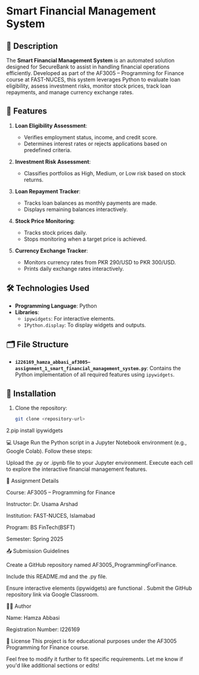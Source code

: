 # Smart Financial Management System

## 📖 Description
The **Smart Financial Management System** is an automated solution designed for SecureBank to assist in handling financial operations efficiently. Developed as part of the AF3005 – Programming for Finance course at FAST-NUCES, this system leverages Python to evaluate loan eligibility, assess investment risks, monitor stock prices, track loan repayments, and manage currency exchange rates.

## 🚀 Features
1. **Loan Eligibility Assessment**:
   - Verifies employment status, income, and credit score.
   - Determines interest rates or rejects applications based on predefined criteria.

2. **Investment Risk Assessment**:
   - Classifies portfolios as High, Medium, or Low risk based on stock returns.

3. **Loan Repayment Tracker**:
   - Tracks loan balances as monthly payments are made.
   - Displays remaining balances interactively.

4. **Stock Price Monitoring**:
   - Tracks stock prices daily.
   - Stops monitoring when a target price is achieved.

5. **Currency Exchange Tracker**:
   - Monitors currency rates from PKR 290/USD to PKR 300/USD.
   - Prints daily exchange rates interactively.

## 🛠️ Technologies Used
- **Programming Language**: Python
- **Libraries**: 
  - `ipywidgets`: For interactive elements.
  - `IPython.display`: To display widgets and outputs.

## 🗂️ File Structure
- **`i226169_hamza_abbasi_af3005–assignment_1_smart_financial_management_system.py`**:
  Contains the Python implementation of all required features using `ipywidgets`.

## 📝 Installation
1. Clone the repository:
   ```bash
   git clone <repository-url>
2.pip install ipywidgets

💻 Usage
Run the Python script in a Jupyter Notebook environment (e.g., Google Colab). Follow these steps:

Upload the .py or .ipynb file to your Jupyter environment.
Execute each cell to explore the interactive financial management features.

🎯 Assignment Details

Course: AF3005 – Programming for Finance

Instructor: Dr. Usama Arshad

Institution: FAST-NUCES, Islamabad

Program: BS FinTech(BSFT)

Semester: Spring 2025

📤 Submission Guidelines

Create a GitHub repository named AF3005_ProgrammingForFinance.

Include this README.md and the .py file.

Ensure interactive elements (ipywidgets) are functional
.
Submit the GitHub repository link via Google Classroom.

👨‍💻 Author

Name: Hamza Abbasi

Registration Number: I226169

📄 License
This project is for educational purposes under the AF3005 Programming for Finance course.


Feel free to modify it further to fit specific requirements. Let me know if you'd like additional sections or edits!
